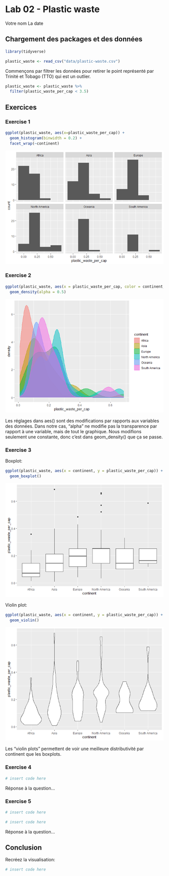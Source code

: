 Lab 02 - Plastic waste
================
Votre nom
La date

## Chargement des packages et des données

``` r
library(tidyverse) 
```

``` r
plastic_waste <- read_csv("data/plastic-waste.csv")
```

Commençons par filtrer les données pour retirer le point représenté par
Trinité et Tobago (TTO) qui est un outlier.

``` r
plastic_waste <- plastic_waste %>%
  filter(plastic_waste_per_cap < 3.5)
```

## Exercices

### Exercise 1

``` r
ggplot(plastic_waste, aes(x=plastic_waste_per_cap)) +
  geom_histogram(binwidth = 0.2) +
  facet_wrap(~continent)
```

![](lab-02_files/figure-gfm/plastic-waste-continent-1.png)<!-- -->

### Exercise 2

``` r
ggplot(plastic_waste, aes(x = plastic_waste_per_cap, color = continent, fill = continent)) +
  geom_density(alpha = 0.5)
```

![](lab-02_files/figure-gfm/plastic-waste-density-1.png)<!-- -->

Les réglages dans aes() sont des modifications par rapports aux
variables des données. Dans notre cas, “alpha” ne modifie pas la
transparence par rapport à une variable, mais de tout le graphique. Nous
modifions seulement une constante, donc c’est dans geom_density() que ça
se passe.

### Exercise 3

Boxplot:

``` r
ggplot(plastic_waste, aes(x = continent, y = plastic_waste_per_cap)) +
  geom_boxplot()
```

![](lab-02_files/figure-gfm/plastic-waste-boxplot-1.png)<!-- -->

Violin plot:

``` r
ggplot(plastic_waste, aes(x = continent, y = plastic_waste_per_cap)) +
  geom_violin()
```

![](lab-02_files/figure-gfm/plastic-waste-violin-1.png)<!-- -->

Les “violin plots” permettent de voir une meilleure distributivité par
continent que les boxplots.

### Exercise 4

``` r
# insert code here
```

Réponse à la question…

### Exercise 5

``` r
# insert code here
```

``` r
# insert code here
```

Réponse à la question…

## Conclusion

Recréez la visualisation:

``` r
# insert code here
```

